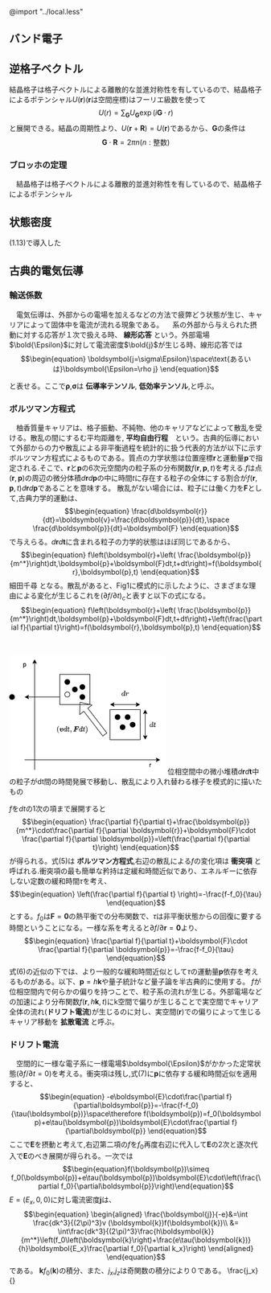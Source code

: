 @import "../local.less"
## バンド電子
## 逆格子ベクトル

結晶格子は格子ベクトルによる離散的な並進対称性を有しているので、結晶格子によるポテンシャル$U(\boldsymbol{r})$($\boldsymbol{r}$は空間座標)はフーリエ級数を使って
$$\begin{equation}
  U(r)=\sum_{\boldsymbol{G}}{U_{\boldsymbol{G}}\exp{(i\boldsymbol{G}\cdot r)}}
\end{equation}$$
と展開できる。結晶の周期性より、$U(\boldsymbol{r}+\boldsymbol{R})=U(\boldsymbol{r})$であるから、$\boldsymbol{G}$の条件は
$$\boldsymbol{G}\cdot\boldsymbol{R}=2\pi n(n:\text{整数})$$
### ブロッホの定理
　結晶格子は格子ベクトルによる離散的並進対称性を有しているので、結晶格子によるポテンシャル
## 状態密度
(1.13)で導入した
## 古典的電気伝導
### 輸送係数
　電気伝導は、外部からの電場を加えるなどの方法で疲弊どう状態が生じ、キャリアによって固体中を電流が流れる現象である。
　系の外部から与えられた摂動に対する応答が１次で扱える時、 __線形応答__ という。外部電場$\bold{\Epsilon}$に対して電流密度$\bold{j}$が生じる時、線形応答では
$$\begin{equation}
\boldsymbol{j=\sigma\Epsilon}\space\text{あるいは}\boldsymbol{\Epsilon=\rho j}
  \end{equation}$$

と表せる。ここで$\boldsymbol{\rho}$,$\boldsymbol{\sigma}$は __伝導率テンソル__, __低効率テンソル__,と呼ぶ。

### ボルツマン方程式
　柚香質量キャリアは、格子振動、不純物、他のキャリアなどによって散乱を受ける。散乱の間にするむ平均距離を, __平均自由行程__　という。古典的伝導において外部からの力や散乱による非平衡過程を統計的に扱う代表的方法が以下に示すボルツマン方程式によるものである。質点の力学状態は位置座標$\boldsymbol{r}$と運動量$\boldsymbol{p}$で指定される.そこで、$\boldsymbol{r}$と$\boldsymbol{p}$の6次元空間内の粒子系の分布関数$f(\boldsymbol{r},\boldsymbol{p},t)$を考える.$f$は点$(\boldsymbol{r},\boldsymbol{p})$の周辺の微分体積$d\boldsymbol{r}d\boldsymbol{p}$の中に時間$t$に存在する粒子の全体にする割合が$f(\boldsymbol{r},\boldsymbol{p},t)d\boldsymbol{r}d\boldsymbol{p}$であることを意味する。
 散乱がない場合には、粒子には働く力を$\boldsymbol{F}$として,古典力学的運動は、
 $$\begin{equation}   
 \frac{d\boldsymbol{r}}{dt}=\boldsymbol{v}=\frac{d\boldsymbol{p}}{dt},\space \frac{d\boldsymbol{p}}{dt}=\boldsymbol{F}
 \end{equation}$$
で与えらる。$d\boldsymbol{r}d\boldsymbol{t}$に含まれる粒子の力学的状態はほぼ同じであるから、
$$\begin{equation}
f\left(\boldsymbol{r}+\left( \frac{\boldsymbol{p}}{m^*}\right)dt,\boldsymbol{p}+\boldsymbol{F}dt,t+dt\right)=f(\boldsymbol{r},\boldsymbol{p},t)
\end{equation}$$細田千尋
となる。散乱があると、Fig1に模式的に示したように、さまざまな理由による変化が生じるこれを$(\partial f/\partial t)_c$と表すと以下の式になる。
$$\begin{equation}
f\left(\boldsymbol{r}+\left( \frac{\boldsymbol{p}}{m^*}\right)dt,\boldsymbol{p}+\boldsymbol{F}dt,t+dt\right)+\left(\frac{\partial f}{\partial t}\right)=f(\boldsymbol{r},\boldsymbol{p},t)
\end{equation}$$

　<div class="image">
  <img src="./Fig1.png">
  <span>位相空間中の微小堆積$d\boldsymbol{r}d\boldsymbol{t}$中の粒子がdt間の時間発展で移動し、散乱により入れ替わる様子を模式的に描いたもの</span>
</div>

$f$を$dt$の1次の項まで展開すると
$$\begin{equation}
\frac{\partial f}{\partial t}+\frac{\boldsymbol{p}}{m^*}\cdot\frac{\partial f}{\partial \boldsymbol{r}}+\boldsymbol{F}\cdot \frac{\partial f}{\partial \boldsymbol{p}}=\left(\frac{\partial f}{\partial t}\right)
\end{equation}$$
が得られる。式(5)は __ボルツマン方程式__,右辺の散乱による$f$の変化項は __衝突項__ と呼ばれる.衝突項の最も簡単な矜持は定緩和時間近似であり、エネルギーに依存しない定数の緩和時間$\tau$を考え、
$$\begin{equation}
  \left(\frac{\partial f}{\partial t} \right)=-\frac{f-f_0}{\tau}
\end{equation}$$
とする。$f_0$は$\boldsymbol{F}=\boldsymbol{0}$の熱平衡での分布関数で、$\tau$は非平衡状態からの回復に要する時間ということになる。一様な系を考えると$\partial f/\partial\boldsymbol{r}=\boldsymbol{0}$より、
$$\begin{equation}
\frac{\partial f}{\partial t}+\boldsymbol{F}\cdot \frac{\partial f}{\partial \boldsymbol{p}}=-\frac{f-f_0}{\tau}
\end{equation}$$
式(6)の近似の下では、より一般的な緩和時間近似として$\tau$の運動量$\boldsymbol{p}$依存を考えるものがある。以下、$\boldsymbol{p}=h\boldsymbol{k}$や量子統計など量子論を半古典的に使用する。
$f$が位相空間内で何らかの偏りを持つことで、粒子系の流れが生じる。外部電場などの加速により分布関数$f(\boldsymbol{r},h\boldsymbol{k},t)$にk空間で偏りが生じることで実空間でキャリア全体の流れ(__ドリフト電流__)が生じるのに対し、実空間($\boldsymbol{r}$)での偏りによって生じるキャリア移動を __拡散電流__ と呼ぶ。

### ドリフト電流
　空間的に一様な電子系に一様電場$\boldsymbol{\Epsilon}$がかかった定常状態($\partial f/\partial t=0$)を考える。衝突項は残し,式(7)に$\boldsymbol{p}$に依存する緩和時間近似を適用すると、
$$\begin{equation}
  -e\boldsymbol{E}\cdot\frac{\partial f}{\partial\boldsymbol{p}}=-\frac{f-f_0}{\tau(\boldsymbol{p})}\space\therefore f(\boldsymbol{p})=f_0(\boldsymbol p)+e\tau(\boldsymbol{p})\boldsymbol{E}\cdot\frac{\partial f}{\partial\boldsymbol{p}}
\end{equation}$$
ここで$\boldsymbol{E}$を摂動と考えて,右辺第二項の$f$を$f_0$再度右辺に代入して$\boldsymbol{E}$の2次と逐次代入で$\boldsymbol{E}$のべき展開が得られる。一次では
$$\begin{equation}f(\boldsymbol{p})\simeq f_0(\boldsymbol{p})+e\tau(\boldsymbol{p})\boldsymbol{E}\cdot\left(\frac{\partial f_0}{\partial\boldsymbol{p}}\right)\end{equation}$$
$E=(E_x,0,0)$に対し電流密度$\boldsymbol{j}$は、
$$\begin{equation}
\begin{aligned}
    \frac{\boldsymbol{j}}{-e}&=\int \frac{dk^3}{(2\pi)^3}v                       (\boldsymbol{k})f(\boldsymbol{k})\\
                            &= \int\frac{dk^3}{(2\pi)^3}\frac{h\boldsymbol{k}}{m^*}\left(f_0\left(\boldsymbol{k}\right)+\frac{e\tau(\boldsymbol{k})}{h}\boldsymbol{E_x}\frac{\partial f_0}{\partial k_x}\right)
\end{aligned}
\end{equation}$$
である。
$\boldsymbol{k}f_0(\boldsymbol{k})$の積分、また、$j_x$,$j_z$は奇関数の積分により０である。
\frac{j_x}{}